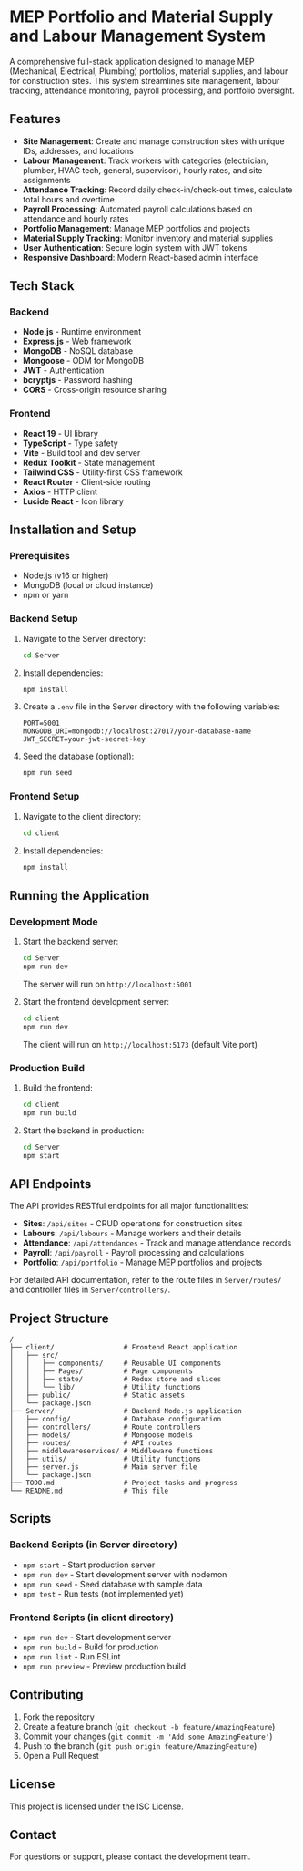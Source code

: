 
# MEP Portfolio and Material Supply and Labour Management System

A comprehensive full-stack application designed to manage MEP (Mechanical, Electrical, Plumbing) portfolios, material supplies, and labour for construction sites. This system streamlines site management, labour tracking, attendance monitoring, payroll processing, and portfolio oversight.

## Features

- **Site Management**: Create and manage construction sites with unique IDs, addresses, and locations
- **Labour Management**: Track workers with categories (electrician, plumber, HVAC tech, general, supervisor), hourly rates, and site assignments
- **Attendance Tracking**: Record daily check-in/check-out times, calculate total hours and overtime
- **Payroll Processing**: Automated payroll calculations based on attendance and hourly rates
- **Portfolio Management**: Manage MEP portfolios and projects
- **Material Supply Tracking**: Monitor inventory and material supplies
- **User Authentication**: Secure login system with JWT tokens
- **Responsive Dashboard**: Modern React-based admin interface

## Tech Stack

### Backend
- **Node.js** - Runtime environment
- **Express.js** - Web framework
- **MongoDB** - NoSQL database
- **Mongoose** - ODM for MongoDB
- **JWT** - Authentication
- **bcryptjs** - Password hashing
- **CORS** - Cross-origin resource sharing

### Frontend
- **React 19** - UI library
- **TypeScript** - Type safety
- **Vite** - Build tool and dev server
- **Redux Toolkit** - State management
- **Tailwind CSS** - Utility-first CSS framework
- **React Router** - Client-side routing
- **Axios** - HTTP client
- **Lucide React** - Icon library

## Installation and Setup

### Prerequisites
- Node.js (v16 or higher)
- MongoDB (local or cloud instance)
- npm or yarn

### Backend Setup
1. Navigate to the Server directory:
   ```bash
   cd Server
   ```

2. Install dependencies:
   ```bash
   npm install
   ```

3. Create a `.env` file in the Server directory with the following variables:
   ```
   PORT=5001
   MONGODB_URI=mongodb://localhost:27017/your-database-name
   JWT_SECRET=your-jwt-secret-key
   ```

4. Seed the database (optional):
   ```bash
   npm run seed
   ```

### Frontend Setup
1. Navigate to the client directory:
   ```bash
   cd client
   ```

2. Install dependencies:
   ```bash
   npm install
   ```

## Running the Application

### Development Mode
1. Start the backend server:
   ```bash
   cd Server
   npm run dev
   ```
   The server will run on `http://localhost:5001`

2. Start the frontend development server:
   ```bash
   cd client
   npm run dev
   ```
   The client will run on `http://localhost:5173` (default Vite port)

### Production Build
1. Build the frontend:
   ```bash
   cd client
   npm run build
   ```

2. Start the backend in production:
   ```bash
   cd Server
   npm start
   ```

## API Endpoints

The API provides RESTful endpoints for all major functionalities:

- **Sites**: `/api/sites` - CRUD operations for construction sites
- **Labours**: `/api/labours` - Manage workers and their details
- **Attendance**: `/api/attendances` - Track and manage attendance records
- **Payroll**: `/api/payroll` - Payroll processing and calculations
- **Portfolio**: `/api/portfolio` - Manage MEP portfolios and projects

For detailed API documentation, refer to the route files in `Server/routes/` and controller files in `Server/controllers/`.

## Project Structure

```
/
├── client/                 # Frontend React application
│   ├── src/
│   │   ├── components/     # Reusable UI components
│   │   ├── Pages/          # Page components
│   │   ├── state/          # Redux store and slices
│   │   └── lib/            # Utility functions
│   ├── public/             # Static assets
│   └── package.json
├── Server/                 # Backend Node.js application
│   ├── config/             # Database configuration
│   ├── controllers/        # Route controllers
│   ├── models/             # Mongoose models
│   ├── routes/             # API routes
│   ├── middlewareservices/ # Middleware functions
│   ├── utils/              # Utility functions
│   ├── server.js           # Main server file
│   └── package.json
├── TODO.md                 # Project tasks and progress
└── README.md               # This file
```

## Scripts

### Backend Scripts (in Server directory)
- `npm start` - Start production server
- `npm run dev` - Start development server with nodemon
- `npm run seed` - Seed database with sample data
- `npm test` - Run tests (not implemented yet)

### Frontend Scripts (in client directory)
- `npm run dev` - Start development server
- `npm run build` - Build for production
- `npm run lint` - Run ESLint
- `npm run preview` - Preview production build

## Contributing

1. Fork the repository
2. Create a feature branch (`git checkout -b feature/AmazingFeature`)
3. Commit your changes (`git commit -m 'Add some AmazingFeature'`)
4. Push to the branch (`git push origin feature/AmazingFeature`)
5. Open a Pull Request

## License

This project is licensed under the ISC License.

## Contact

For questions or support, please contact the development team.
